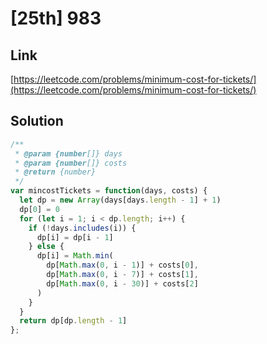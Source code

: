 # [25th] 983

<a name="lPcus"></a>
## Link
[https://leetcode.com/problems/minimum-cost-for-tickets/](https://leetcode.com/problems/minimum-cost-for-tickets/)
<a name="6M5Id"></a>
## Solution
```javascript
/**
 * @param {number[]} days
 * @param {number[]} costs
 * @return {number}
 */
var mincostTickets = function(days, costs) {
  let dp = new Array(days[days.length - 1] + 1)
  dp[0] = 0
  for (let i = 1; i < dp.length; i++) {
    if (!days.includes(i)) {
      dp[i] = dp[i - 1]
    } else {
      dp[i] = Math.min(
        dp[Math.max(0, i - 1)] + costs[0],
        dp[Math.max(0, i - 7)] + costs[1],
        dp[Math.max(0, i - 30)] + costs[2]
      )
    }
  }
  return dp[dp.length - 1]
};
```
